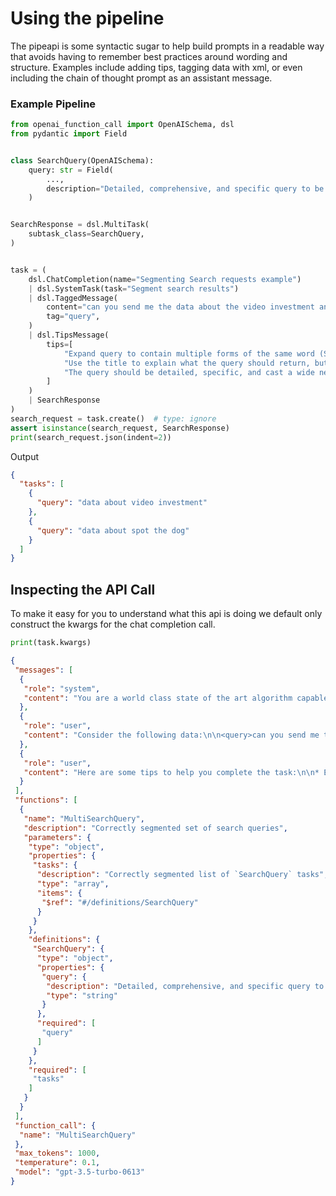 # Using the pipeline

The pipeapi is some syntactic sugar to help build prompts in a readable way that avoids having to remember best practices around wording and structure. Examples include adding tips, tagging data with xml, or even including the chain of thought prompt as an assistant message.

### Example Pipeline

```python
from openai_function_call import OpenAISchema, dsl
from pydantic import Field


class SearchQuery(OpenAISchema):
    query: str = Field(
        ...,
        description="Detailed, comprehensive, and specific query to be used for semantic search",
    )


SearchResponse = dsl.MultiTask(
    subtask_class=SearchQuery,
)


task = (
    dsl.ChatCompletion(name="Segmenting Search requests example")
    | dsl.SystemTask(task="Segment search results")
    | dsl.TaggedMessage(
        content="can you send me the data about the video investment and the one about spot the dog?",
        tag="query",
    )
    | dsl.TipsMessage(
        tips=[
            "Expand query to contain multiple forms of the same word (SSO -> Single Sign On)",
            "Use the title to explain what the query should return, but use the query to complete the search",
            "The query should be detailed, specific, and cast a wide net when possible",
        ]
    )
    | SearchResponse
)
search_request = task.create()  # type: ignore
assert isinstance(search_request, SearchResponse)
print(search_request.json(indent=2))
```

Output

```json
{
  "tasks": [
    {
      "query": "data about video investment"
    },
    {
      "query": "data about spot the dog"
    }
  ]
}
```

## Inspecting the API Call

To make it easy for you to understand what this api is doing we default only construct the kwargs for the chat completion call.

```python
print(task.kwargs)
```

```json
{
 "messages": [
  {
   "role": "system",
   "content": "You are a world class state of the art algorithm capable of correctly completing the following task: `Segment search results`."
  },
  {
   "role": "user",
   "content": "Consider the following data:\n\n<query>can you send me the data about the video investment and the one about spot the dog?</query>"
  },
  {
   "role": "user",
   "content": "Here are some tips to help you complete the task:\n\n* Expand query to contain multiple forms of the same word (SSO -> Single Sign On)\n* Use the title to explain what the query should return, but use the query to complete the search\n* The query should be detailed, specific, and cast a wide net when possible"
  }
 ],
 "functions": [
  {
   "name": "MultiSearchQuery",
   "description": "Correctly segmented set of search queries",
   "parameters": {
    "type": "object",
    "properties": {
     "tasks": {
      "description": "Correctly segmented list of `SearchQuery` tasks",
      "type": "array",
      "items": {
       "$ref": "#/definitions/SearchQuery"
      }
     }
    },
    "definitions": {
     "SearchQuery": {
      "type": "object",
      "properties": {
       "query": {
        "description": "Detailed, comprehensive, and specific query to be used for semantic search",
        "type": "string"
       }
      },
      "required": [
       "query"
      ]
     }
    },
    "required": [
     "tasks"
    ]
   }
  }
 ],
 "function_call": {
  "name": "MultiSearchQuery"
 },
 "max_tokens": 1000,
 "temperature": 0.1,
 "model": "gpt-3.5-turbo-0613"
}
```
